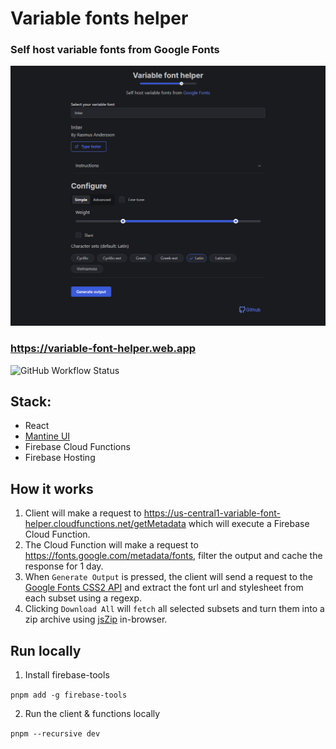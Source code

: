 # Variable fonts helper

### Self host variable fonts from Google Fonts

![Screenshot of the variable font helper web app](screenshot.png)

### <https://variable-font-helper.web.app>

![GitHub Workflow Status](https://img.shields.io/github/actions/workflow/status/aarol/variable-font-helper/test.yml?label=Tests)


## Stack:
* React
* [Mantine UI](https://mantine.dev)
* Firebase Cloud Functions
* Firebase Hosting

## How it works

1. Client will make a request to <https://us-central1-variable-font-helper.cloudfunctions.net/getMetadata> which will execute a Firebase Cloud Function.
2. The Cloud Function will make a request to <https://fonts.google.com/metadata/fonts>, filter the output and cache the response for 1 day.
3. When `Generate Output` is pressed, the client will send a request to the [Google Fonts CSS2 API](https://developers.google.com/fonts/docs/css2#api_url_specification) and extract the font url and stylesheet from each subset using a regexp.
4. Clicking `Download All` will `fetch` all selected subsets and turn them into a zip archive using [jsZip](https://www.npmjs.com/package/jszip) in-browser.

## Run locally

1. Install firebase-tools

`pnpm add -g firebase-tools`

2. Run the client & functions locally

`pnpm --recursive dev`
